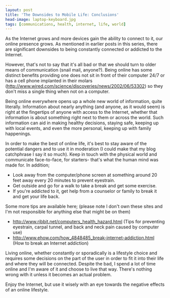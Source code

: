 ```yaml
---
layout: post
title: 'The Downsides to Mobile Life: Conclusions'
head-image: laptop-keyboard.jpg
tags: [communications, health, internet, life, world]
---
```


As the Internet grows and more devices gain the ability to connect to
it, our online presence grows. As mentioned in earlier posts in this
series, there are significant downsides to being constantly connected or
addicted to the Internet.

However, that's not to say that it's all bad or that we should turn to
older means of communication (snail mail, anyone?). Being online has
some distinct benefits providing one does not sit in front of their
computer 24/7 or has a cell phone implanted in their molars
(<http://www.wired.com/science/discoveries/news/2002/06/53302>) so they
don't miss a single thing when not on a computer.

Being online everywhere opens up a whole new world of information, quite
literally. Information about nearly anything (and anyone, as it would
seem) is right at the fingertips of anyone with access to the Internet,
whether that information is about something right next to them or across
the world. Such information can aid in making healthy decisions, staying
safe, keeping up with local events, and even the more personal, keeping
up with family happenings.

In order to make the best of online life, it's best to stay aware of the
potential dangers and to use it in moderation (I could make that my blog
catchphrase I say it so much). Keep in touch with the physical world and
communicate face-to-face, for starters- that's what the human mind was
made for. In addition;

-   Look away from the computer/phone screen at something around 20 feet
    away every 20 minutes to prevent eyestrain.
-   Get outside and go for a walk to take a break and get some exercise.
-   If you're addicted to it, get help from a counselor or family to
    break it and get your life back.

Some more tips are available here; (please note I don't own these sites
and I'm not responsible for anything else that might be on them)

-   <http://www.ribbit.net/computers_health_hazard.html> (Tips for
    preventing eyestrain, carpal tunnel, and back and neck pain caused
    by computer use)
-   <http://www.ehow.com/how_4848485_break-internet-addiction.html> (How
    to break an Internet addiction)

Living online, whether constantly or sporadically is a lifestyle choice
and requires some decisions on the part of the user in order to fit it
into their life and where they will be connected. Despite the bad, I
spend a lot of time online and I'm aware of it and choose to live that
way. There's nothing wrong with it unless it becomes an actual problem.

Enjoy the Internet, but use it wisely with an eye towards the negative
effects of an online lifestyle.
